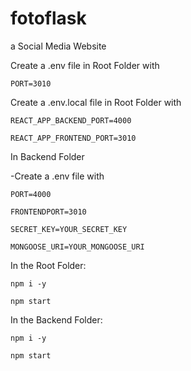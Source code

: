 # fotoflask
a Social Media Website


Create a .env file in Root Folder with

`PORT=3010`

Create a .env.local file in Root Folder with

`REACT_APP_BACKEND_PORT=4000`

`REACT_APP_FRONTEND_PORT=3010`


In Backend Folder

-Create a .env file with

`PORT=4000`

`FRONTENDPORT=3010`

`SECRET_KEY=YOUR_SECRET_KEY`

`MONGOOSE_URI=YOUR_MONGOOSE_URI`




In the Root Folder:

`npm i -y`

`npm start`


In the Backend Folder:

`npm i -y`

`npm start`